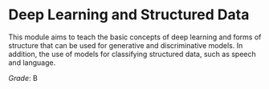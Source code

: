 # Deep Learning and Structured Data

This module aims to teach the basic concepts of deep learning and forms of structure that can be used for generative and discriminative models. In addition, the use of models for classifying structured data, such as speech and language.

*Grade*: B 